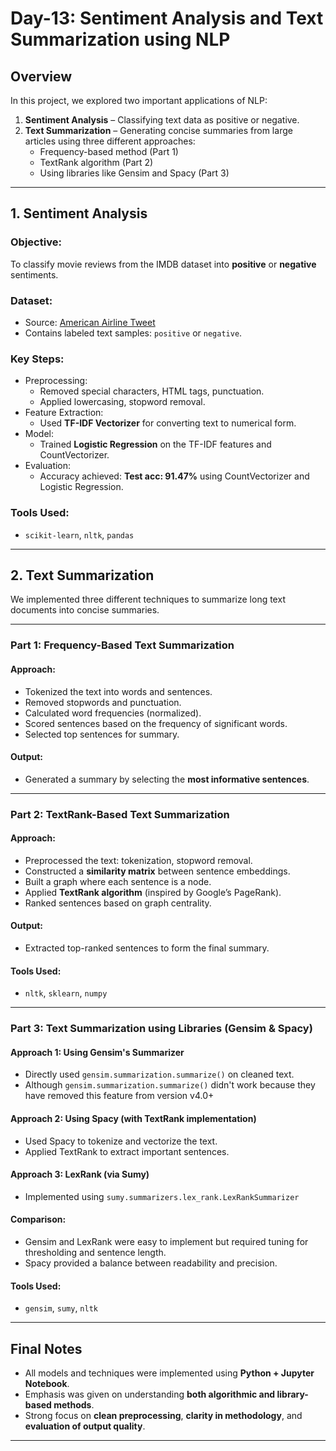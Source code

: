 # Day-13: Sentiment Analysis and Text Summarization using NLP

## Overview

In this project, we explored two important applications of NLP:
1. **Sentiment Analysis** – Classifying text data as positive or negative.
2. **Text Summarization** – Generating concise summaries from large articles using three different approaches:
   - Frequency-based method (Part 1)
   - TextRank algorithm (Part 2)
   - Using libraries like Gensim and Spacy (Part 3)

---

## 1. Sentiment Analysis

### Objective:
To classify movie reviews from the IMDB dataset into **positive** or **negative** sentiments.

### Dataset:
- Source: [American Airline Tweet](https://lazyprogrammer.me/course_files/AirlineTweets.csv)
- Contains labeled text samples: `positive` or `negative`.

### Key Steps:
- Preprocessing:
  - Removed special characters, HTML tags, punctuation.
  - Applied lowercasing, stopword removal.
- Feature Extraction:
  - Used **TF-IDF Vectorizer** for converting text to numerical form.
- Model:
  - Trained **Logistic Regression** on the TF-IDF features and CountVectorizer.
- Evaluation:
  - Accuracy achieved: **Test acc: 91.47%** using CountVectorizer and Logistic Regression.

### Tools Used:
- `scikit-learn`, `nltk`, `pandas`

---

## 2. Text Summarization

We implemented three different techniques to summarize long text documents into concise summaries.

---

### Part 1: Frequency-Based Text Summarization

#### Approach:
- Tokenized the text into words and sentences.
- Removed stopwords and punctuation.
- Calculated word frequencies (normalized).
- Scored sentences based on the frequency of significant words.
- Selected top sentences for summary.

#### Output:
- Generated a summary by selecting the **most informative sentences**.

---

### Part 2: TextRank-Based Text Summarization

#### Approach:
- Preprocessed the text: tokenization, stopword removal.
- Constructed a **similarity matrix** between sentence embeddings.
- Built a graph where each sentence is a node.
- Applied **TextRank algorithm** (inspired by Google’s PageRank).
- Ranked sentences based on graph centrality.

#### Output:
- Extracted top-ranked sentences to form the final summary.

#### Tools Used:
- `nltk`, `sklearn`, `numpy`

---

### Part 3: Text Summarization using Libraries (Gensim & Spacy)

#### Approach 1: Using Gensim's Summarizer
- Directly used `gensim.summarization.summarize()` on cleaned text.
- Although `gensim.summarization.summarize()` didn't work because they have removed this feature from version v4.0+

#### Approach 2: Using Spacy (with TextRank implementation)
- Used Spacy to tokenize and vectorize the text.
- Applied TextRank to extract important sentences.

#### Approach 3: LexRank (via Sumy)
- Implemented using `sumy.summarizers.lex_rank.LexRankSummarizer`

#### Comparison:
- Gensim and LexRank were easy to implement but required tuning for thresholding and sentence length.
- Spacy provided a balance between readability and precision.

#### Tools Used:
- `gensim`, `sumy`, `nltk`

---

## Final Notes

- All models and techniques were implemented using **Python + Jupyter Notebook**.
- Emphasis was given on understanding **both algorithmic and library-based methods**.
- Strong focus on **clean preprocessing**, **clarity in methodology**, and **evaluation of output quality**.

---

